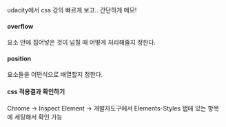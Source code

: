 udacity에서 css 강의 빠르게 보고.. 간단하게 메모!

#### overflow
요소 안에 집어넣은 것이 넘칠 때 어떻게 처리해줄지 정한다.


#### position
요소들을 어떤식으로 배열할지 정한다.


#### css 적용결과 확인하기
Chrome -> Inspect Element -> 개발자도구에서 Elements-Styles 탭에 있는 항목에 세팅해서 확인 가능